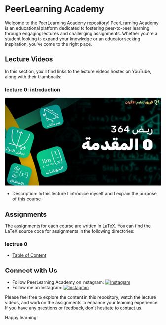 # PeerLearning Academy

Welcome to the PeerLearning Academy repository! PeerLearning Academy is an educational platform dedicated to fostering peer-to-peer learning through engaging lectures and challenging assignments. Whether you're a student looking to expand your knowledge or an educator seeking inspiration, you've come to the right place.

## Lecture Videos

In this section, you'll find links to the lecture videos hosted on YouTube, along with their thumbnails:
### lecture 0: introduction
[![Introduction to PeerLearning Academy](assets\images\thumbnails\thumbnail0.jpg)](https://www.youtube.com/watch?v=Fa5-PXkFneA)
   - Description: In this lecture I introduce myself and I explain the purpose of this course.

## Assignments

The assignments for each course are written in LaTeX. You can find the LaTeX source code for assignments in the following directories:

### lectrue 0
- [Table of Content](math364\lecture0\table-of-content\table-of-content-final.pdf)


## Connect with Us

- Follow PeerLearning Academy on Instagram: [![Instagram](https://img.shields.io/badge/Follow%20on%20Instagram-%40PeerLearning.bh-9cf)](https://www.instagram.com/peerLearning.bh/)
- Follow me on Instagram: [![Instagram](https://img.shields.io/badge/Follow%20on%20Instagram-%40abdallahtantawy-9cf)](https://www.instagram.com/abdallahtantawy/)

Please feel free to explore the content in this repository, watch the lecture videos, and work on the assignments to enhance your learning experience. If you have any questions or feedback, don't hesitate to [contact us](mailto:your@email.com).

Happy learning!